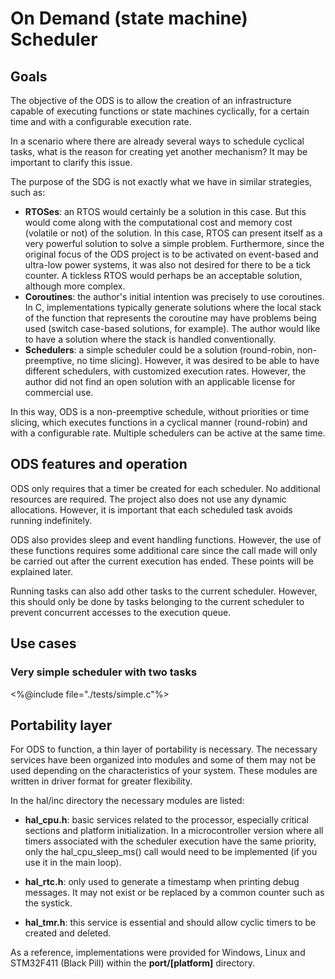 # On Demand (state machine) Scheduler

## Goals

The objective of the ODS is to allow the creation of an infrastructure capable of executing functions or state machines cyclically, for a certain time and with a configurable execution rate.

In a scenario where there are already several ways to schedule cyclical tasks, what is the reason for creating yet another mechanism? It may be important to clarify this issue.

The purpose of the SDG is not exactly what we have in similar strategies, such as:

* **RTOSes**: an RTOS would certainly be a solution in this case. But this would come along with the computational cost and memory cost (volatile or not) of the solution. In this case, RTOS can present itself as a very powerful solution to solve a simple problem. Furthermore, since the original focus of the ODS project is to be activated on event-based and ultra-low power systems, it was also not desired for there to be a tick counter. A tickless RTOS would perhaps be an acceptable solution, although more complex.
* **Coroutines**: the author's initial intention was precisely to use coroutines. In C, implementations typically generate solutions where the local stack of the function that represents the coroutine may have problems being used (switch case-based solutions, for example). The author would like to have a solution where the stack is handled conventionally.
* **Schedulers**: a simple scheduler could be a solution (round-robin, non-preemptive, no time slicing). However, it was desired to be able to have different schedulers, with customized execution rates. However, the author did not find an open solution with an applicable license for commercial use.

In this way, ODS is a non-preemptive schedule, without priorities or time slicing, which executes functions in a cyclical manner (round-robin) and with a configurable rate. Multiple schedulers can be active at the same time.

## ODS features and operation

ODS only requires that a timer be created for each scheduler. No additional resources are required. The project also does not use any dynamic allocations. However, it is important that each scheduled task avoids running indefinitely.

ODS also provides sleep and event handling functions. However, the use of these functions requires some additional care since the call made will only be carried out after the current execution has ended. These points will be explained later.

Running tasks can also add other tasks to the current scheduler. However, this should only be done by tasks belonging to the current scheduler  to prevent concurrent accesses to the execution queue.

## Use cases

### Very simple scheduler with two tasks

<%@include file="./tests/simple.c"%>

## Portability layer

For ODS to function, a thin layer of portability is necessary. The necessary services have been organized into modules and some of them may not be used depending on the characteristics of your system. These modules are written in driver format for greater flexibility.

In the hal/inc directory the necessary modules are listed:

* **hal_cpu.h**: basic services related to the processor, especially critical sections and platform initialization. In a microcontroller version where all timers associated with the scheduler execution have the same priority, only the hal_cpu_sleep_ms() call would need to be implemented (if you use it in the main loop).

* **hal_rtc.h**: only used to generate a timestamp when printing debug messages. It may not exist or be replaced by a common counter such as the systick.

* **hal_tmr.h**: this service is essential and should allow cyclic timers to be created and deleted.

As a reference, implementations were provided for Windows, Linux and STM32F411 (Black Pill) within the **port/[platform]** directory.






